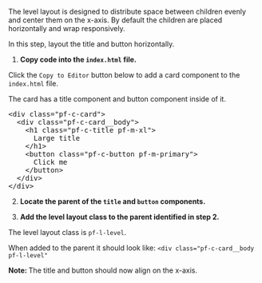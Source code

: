 The level layout is designed to distribute space between children evenly and center them on the x-axis. By default the children are placed horizontally and wrap responsively.

In this step, layout the title and button horizontally.

1) <strong>Copy code into the `index.html` file.</strong>

Click the `Copy to Editor` button below to add a card component to the `index.html` file.

The card has a title component and button component inside of it.

<pre class="file" data-filename="index.html" data-target="replace">
&lt;div class=&quot;pf-c-card&quot;&gt;
  &lt;div class=&quot;pf-c-card__body&quot;&gt;
    &lt;h1 class=&quot;pf-c-title pf-m-xl&quot;&gt;
      Large title
    &lt;/h1&gt;
    &lt;button class=&quot;pf-c-button pf-m-primary&quot;&gt;
      Click me
    &lt;/button&gt;
  &lt;/div&gt;
&lt;/div&gt;
</pre>

2) <strong>Locate the parent of the `title` and `button` components.</strong>

3) <strong>Add the level layout class to the parent identified in step 2.</strong>

The level layout class is `pf-l-level`.

When added to the parent it should look like:
`<div class="pf-c-card__body pf-l-level"`

<strong>Note: </strong> The title and button should now align on the x-axis.
